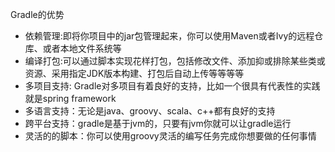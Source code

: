  Gradle的优势
  * 依赖管理:即将你项目中的jar包管理起来，你可以使用Maven或者Ivy的远程仓库、或者本地文件系统等
  * 编译打包:可以通过脚本实现花样打包，包括修改文件、添加抑或排除某些类或资源、采用指定JDK版本构建、打包后自动上传等等等等
  * 多项目支持: Gradle对多项目有着良好的支持，比如一个很具有代表性的实践就是spring framework
  * 多语言支持：无论是java、groovy、scala、c++都有良好的支持
  * 跨平台支持：gradle是基于jvm的，只要有jvm你就可以让gradle运行
  * 灵活的的脚本：你可以使用groovy灵活的编写任务完成你想要做的任何事情